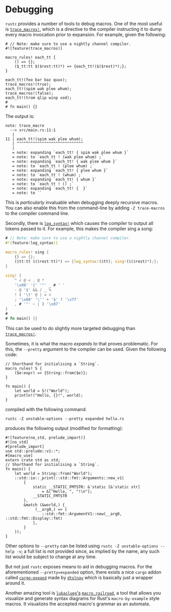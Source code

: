# Debugging

`rustc` provides a number of tools to debug macros. One of the most useful is [`trace_macros!`],
which is a directive to the compiler instructing it to dump every macro invocation prior to
expansion. For example, given the following:

```rust,ignore
# // Note: make sure to use a nightly channel compiler.
#![feature(trace_macros)]

macro_rules! each_tt {
    () => {};
    ($_tt:tt $($rest:tt)*) => {each_tt!($($rest)*);};
}

each_tt!(foo bar baz quux);
trace_macros!(true);
each_tt!(spim wak plee whum);
trace_macros!(false);
each_tt!(trom qlip winp xod);
# 
# fn main() {}
```

The output is:

```text
note: trace_macro
  --> src/main.rs:11:1
   |
11 | each_tt!(spim wak plee whum);
   | ^^^^^^^^^^^^^^^^^^^^^^^^^^^^^
   |
   = note: expanding `each_tt! { spim wak plee whum }`
   = note: to `each_tt ! (wak plee whum) ;`
   = note: expanding `each_tt! { wak plee whum }`
   = note: to `each_tt ! (plee whum) ;`
   = note: expanding `each_tt! { plee whum }`
   = note: to `each_tt ! (whum) ;`
   = note: expanding `each_tt! { whum }`
   = note: to `each_tt ! () ;`
   = note: expanding `each_tt! {  }`
   = note: to ``
```

This is *particularly* invaluable when debugging deeply recursive macros. You can also enable this
from the command-line by adding `-Z trace-macros` to the compiler command line.

Secondly, there is [`log_syntax!`] which causes the compiler to output all tokens passed to it. For
example, this makes the compiler sing a song:

```rust
# // Note: make sure to use a nightly channel compiler.
#![feature(log_syntax)]

macro_rules! sing {
    () => {};
    ($tt:tt $($rest:tt)*) => {log_syntax!($tt); sing!($($rest)*);};
}

sing! {
    ^ < @ < . @ *
    '\x08' '{' '"' _ # ' '
    - @ '$' && / _ %
    ! ( '\t' @ | = >
    ; '\x08' '\'' + '$' ? '\x7f'
    , # '"' ~ | ) '\x07'
}
# 
# fn main() {}
```

This can be used to do slightly more targeted debugging than [`trace_macros!`].

Sometimes, it is what the macro *expands to* that proves problematic. For this, the `--pretty`
argument to the compiler can be used. Given the following code:

```rust,ignore
// Shorthand for initialising a `String`.
macro_rules! S {
    ($e:expr) => {String::from($e)};
}

fn main() {
    let world = S!("World");
    println!("Hello, {}!", world);
}
```

compiled with the following command:

```shell
rustc -Z unstable-options --pretty expanded hello.rs
```

produces the following output (modified for formatting):

```rust,ignore
#![feature(no_std, prelude_import)]
#![no_std]
#[prelude_import]
use std::prelude::v1::*;
#[macro_use]
extern crate std as std;
// Shorthand for initialising a `String`.
fn main() {
    let world = String::from("World");
    ::std::io::_print(::std::fmt::Arguments::new_v1(
        {
            static __STATIC_FMTSTR: &'static [&'static str]
                = &["Hello, ", "!\n"];
            __STATIC_FMTSTR
        },
        &match (&world,) {
             (__arg0,) => [
                ::std::fmt::ArgumentV1::new(__arg0, ::std::fmt::Display::fmt)
            ],
        }
    ));
}
```

Other options to `--pretty` can be listed using `rustc -Z unstable-options --help -v`; a full list
is not provided since, as implied by the name, any such list would be subject to change at any time.

But not just `rustc` exposes means to aid in debugging macros. For the aforementioned
`--pretty=expanded` option, there exists a nice `cargo` addon called
[`cargo-expand`](https://github.com/dtolnay/cargo-expand) made by [`dtolnay`](https://github.com/dtolnay)
which is basically just a wrapper around it.

Another amazing tool is [`lukaslueg`'s](https://github.com/lukaslueg)
[`macro_railroad`](https://github.com/lukaslueg/macro_railroad), a tool that allows you visualize
and generate syntax diagrams for Rust's `macro-by-example` style macros. It visualizes the accepted
macro's grammar as an automata. 

[`trace_macros!`]:https://doc.rust-lang.org/std/macro.trace_macros.html
[`log_syntax!`]:https://doc.rust-lang.org/std/macro.log_syntax.html